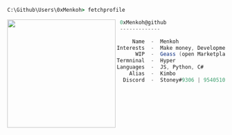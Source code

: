```bat
C:\Github\Users\0xMenkoh> fetchprofile
```

<img align="left" src="https://cdn.discordapp.com/attachments/951925116227436624/951928844179345488/a_784207f09bfed6210be3fc12eb6c66d5.gif" width="250" /> 

```csharp
 0xMenkoh@github
 -------------

     Name  -  Menkoh
Interests  -  Make money, Development, Finance
      WIP  -  Geass (open Marketplace)
Termninal  -  Hyper
Languages  -  JS, Python, C#
    Alias  -  Kimbo
  Discord  -  Stoney#9306 | 954051011801137234
```
